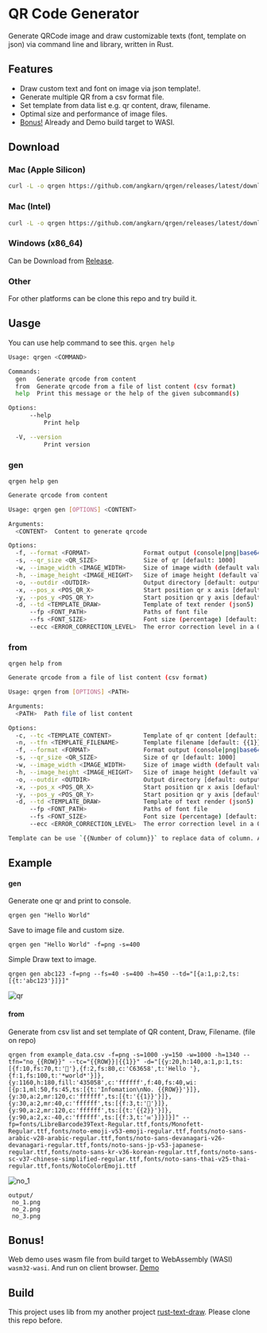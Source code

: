 # QR Code Generator

Generate QRCode image and draw customizable texts (font, template on json) via command line and library, written in Rust.

## Features

- Draw custom text and font on image via json template!.
- Generate multiple QR from a csv format file.
- Set template from data list e.g. qr content, draw, filename.
- Optimal size and performance of image files.
- [Bonus!](#bonus) Already and Demo build target to WASI.

## Download

### Mac (Apple Silicon)

```sh
curl -L -o qrgen https://github.com/angkarn/qrgen/releases/latest/download/qrgen-aarch64-apple-darwin && chmod +x qrgen
```

### Mac (Intel)

```sh
curl -L -o qrgen https://github.com/angkarn/qrgen/releases/latest/download/qrgen-x86_64-apple-darwin && chmod +x qrgen
```

### Windows (x86_64)

Can be Download from [Release](https://github.com/angkarn/qrgen/releases).

### Other

For other platforms can be clone this repo and try build it.

## Uasge

You can use help command to see this.
`qrgen help`

```bash
Usage: qrgen <COMMAND>

Commands:
  gen   Generate qrcode from content
  from  Generate qrcode from a file of list content (csv format)
  help  Print this message or the help of the given subcommand(s)

Options:
      --help
          Print help

  -V, --version
          Print version
```

### gen

`qrgen help gen`

```bash
Generate qrcode from content

Usage: qrgen gen [OPTIONS] <CONTENT>

Arguments:
  <CONTENT>  Content to generate qrcode

Options:
  -f, --format <FORMAT>               Format output (console|png|base64) [default: console]
  -s, --qr_size <QR_SIZE>             Size of qr [default: 1000]
  -w, --image_width <IMAGE_WIDTH>     Size of image width (default value from qr size)
  -h, --image_height <IMAGE_HEIGHT>   Size of image height (default value from qr size)
  -o, --outdir <OUTDIR>               Output directory [default: output]
  -x, --pos_x <POS_QR_X>              Start position qr x axis [default: 0]
  -y, --pos_y <POS_QR_Y>              Start position qr y axis [default: 0]
  -d, --td <TEMPLATE_DRAW>            Template of text render (json5)
      --fp <FONT_PATH>                Paths of font file
      --fs <FONT_SIZE>                Font size (percentage) [default: 50]
      --ecc <ERROR_CORRECTION_LEVEL>  The error correction level in a QR Code symbol. (l|m|q|h) [default: m]
```

### from

`qrgen help from`

```bash
Generate qrcode from a file of list content (csv format)

Usage: qrgen from [OPTIONS] <PATH>

Arguments:
  <PATH>  Path file of list content

Options:
  -c, --tc <TEMPLATE_CONTENT>         Template of qr content [default: {{1}}]
  -n, --tfn <TEMPLATE_FILENAME>       Template filename [default: {{1}}]
  -f, --format <FORMAT>               Format output (console|png|base64) [default: console]
  -s, --qr_size <QR_SIZE>             Size of qr [default: 1000]
  -w, --image_width <IMAGE_WIDTH>     Size of image width (default value from qr size)
  -h, --image_height <IMAGE_HEIGHT>   Size of image height (default value from qr size)
  -o, --outdir <OUTDIR>               Output directory [default: output]
  -x, --pos_x <POS_QR_X>              Start position qr x axis [default: 0]
  -y, --pos_y <POS_QR_Y>              Start position qr y axis [default: 0]
  -d, --td <TEMPLATE_DRAW>            Template of text render (json5)
      --fp <FONT_PATH>                Paths of font file
      --fs <FONT_SIZE>                Font size (percentage) [default: 50]
      --ecc <ERROR_CORRECTION_LEVEL>  The error correction level in a QR Code symbol. (l|m|q|h) [default: m]

Template can be use `{{Number of column}}` to replace data of column. And use `{{ROW}}` to replace number of row.
```

## Example

#### gen

Generate one qr and print to console.

```
qrgen gen "Hello World"
```

Save to image file and custom size.

```
qrgen gen "Hello World" -f=png -s=400
```

Simple Draw text to image.

```
qrgen gen abc123 -f=png --fs=40 -s=400 -h=450 --td="[{a:1,p:2,ts:[{t:'abc123'}]}]"
```

![qr](https://raw.githubusercontent.com/angkarn/qrgen/main/example/simple_draw/qr.png)

#### from

Generate from csv list and set template of QR content, Draw, Filename. (file on repo)

```
qrgen from example_data.csv -f=png -s=1000 -y=150 -w=1000 -h=1340 --tfn="no_{{ROW}}" --tc="{{ROW}}|{{1}}" -d="[{y:20,h:140,a:1,p:1,ts:[{f:10,fs:70,t:'🌈'},{f:2,fs:80,c:'C63658',t:'Hello '},{f:1,fs:100,t:'*world*'}]},{y:1160,h:180,fill:'435058',c:'ffffff',f:40,fs:40,wi:[{p:1,ml:50,fs:45,ts:[{t:'Infomation\nNo. {{ROW}}'}]},{y:30,a:2,mr:120,c:'ffffff',ts:[{t:'{{1}}'}]},{y:30,a:2,mr:40,c:'ffffff',ts:[{f:3,t:'👤'}]},{y:90,a:2,mr:120,c:'ffffff',ts:[{t:'{{2}}'}]},{y:90,a:2,x:-40,c:'ffffff',ts:[{f:3,t:'✉️'}]}]}]" --fp=fonts/LibreBarcode39Text-Regular.ttf,fonts/Monofett-Regular.ttf,fonts/noto-emoji-v53-emoji-regular.ttf,fonts/noto-sans-arabic-v28-arabic-regular.ttf,fonts/noto-sans-devanagari-v26-devanagari-regular.ttf,fonts/noto-sans-jp-v53-japanese-regular.ttf,fonts/noto-sans-kr-v36-korean-regular.ttf,fonts/noto-sans-sc-v37-chinese-simplified-regular.ttf,fonts/noto-sans-thai-v25-thai-regular.ttf,fonts/NotoColorEmoji.ttf
```

![no_1](https://raw.githubusercontent.com/angkarn/qrgen/main/example/template_qr_filename_draw/no_1.png)

```
output/
 no_1.png
 no_2.png
 no_3.png
```

## Bonus!

Web demo uses wasm file from build target to WebAssembly (WASI) `wasm32-wasi`. And run on client browser.
[Demo](https://qrgen-rs.pages.dev)

## Build

This project uses lib from my another project [rust-text-draw](https://github.com/angkarn/rust-text-draw). Please clone this repo before.
